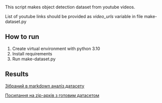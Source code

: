 This script makes object detection dataset from youtube videos.

List of youtube links should be provided as _video_urls_ variable in file make-dataset.py

## How to run
1. Create virtual environment with python 3.10
2. Install requirements
3. Run make-dataset.py 

## Results
[Зібраний в markdown аналіз датасету](data_distribution.md)

[Посилання на zip-архів з готовим датасетом](https://drive.google.com/file/d/1gXQVrPJ4HLQEQslkI0sRC1bjGpBb4w_D/view?usp=drive_link)
